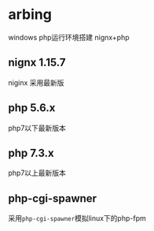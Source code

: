 # arbing
windows php运行环境搭建 nignx+php

## nignx 1.15.7
niginx 采用最新版

## php 5.6.x
php7以下最新版本

## php 7.3.x
php7以上最新版本

## php-cgi-spawner
采用`php-cgi-spawner`模拟linux下的php-fpm
